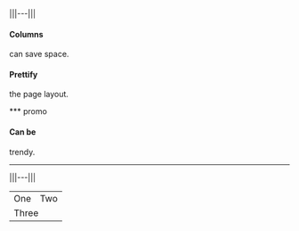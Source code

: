 |||---|||
#### Columns

can save space.

#### Prettify

the page layout.

*** promo
#### Can be

trendy.
***
|||---|||



<table>
  <tr>
    <td>One</td>
    <td>Two</td>
  </tr>
  <tr>
    <td colspan="2">Three</td>
  </tr>
</table>



<html>
 <head>
    <style>
    {
        box-sizing: border-box;
    }
    /* Set additional styling options for the columns*/
    .column {
    float: left;
    width: 50%;
    }

    .row:after {
    content: "";
    display: table;
    clear: both;
    }
    </style>
 </head>
 <body>
    <div class="row">
        <div class="column" style="background-color:#FFB695;">
            <h2>Column 1</h2>
            <p>Data..</p>
        </div>
        <div class="column" style="background-color:#96D1CD;">
            <h2>Column 2</h2>
            <p>Data..</p>
        </div>
    </div>
 </body>
</html>